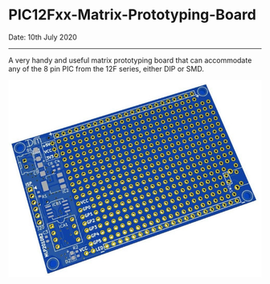 # PIC12Fxx-Matrix-Prototyping-Board
Date: 10th July 2020

---

A very handy and useful matrix prototyping board that can accommodate any of the 8 pin PIC from the 12F series, either DIP or SMD.

![Layout](Layout.jpg)